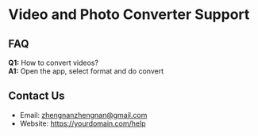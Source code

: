 # Video and Photo Converter Support

## FAQ
**Q1:** How to convert videos?  
**A1:** Open the app, select format and do convert

## Contact Us
- Email: zhengnanzhengnan@gmail.com  
- Website: https://yourdomain.com/help  

